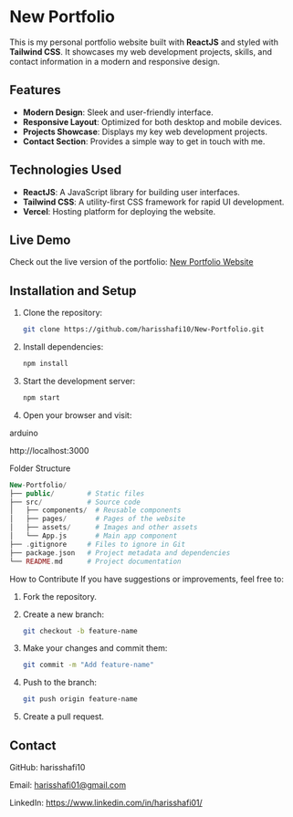 # New Portfolio

This is my personal portfolio website built with **ReactJS** and styled with **Tailwind CSS**. It showcases my web development projects, skills, and contact information in a modern and responsive design.

## Features

- **Modern Design**: Sleek and user-friendly interface.
- **Responsive Layout**: Optimized for both desktop and mobile devices.
- **Projects Showcase**: Displays my key web development projects.
- **Contact Section**: Provides a simple way to get in touch with me.

## Technologies Used

- **ReactJS**: A JavaScript library for building user interfaces.
- **Tailwind CSS**: A utility-first CSS framework for rapid UI development.
- **Vercel**: Hosting platform for deploying the website.

## Live Demo

Check out the live version of the portfolio: [New Portfolio Website](https://your-deployed-link.com)

## Installation and Setup

1. Clone the repository:
   ```bash
   git clone https://github.com/harisshafi10/New-Portfolio.git
2. Install dependencies:

   ```bash 
   npm install

3. Start the development server:

   ```bash
   npm start
   
4. Open your browser and visit:

arduino 

http://localhost:3000

Folder Structure
```php
New-Portfolio/
├── public/        # Static files
├── src/           # Source code
│   ├── components/  # Reusable components
│   ├── pages/       # Pages of the website
│   ├── assets/      # Images and other assets
│   └── App.js       # Main app component
├── .gitignore     # Files to ignore in Git
├── package.json   # Project metadata and dependencies
└── README.md      # Project documentation
```
How to Contribute
If you have suggestions or improvements, feel free to:

1. Fork the repository.

2. Create a new branch:

   ```bash
   git checkout -b feature-name
3. Make your changes and commit them:

   ```bash
   git commit -m "Add feature-name"
4. Push to the branch:

   ```bash
   git push origin feature-name
5. Create a pull request.

## Contact

GitHub: harisshafi10

Email: harisshafi01@gmail.com

LinkedIn: https://www.linkedin.com/in/harisshafi01/

